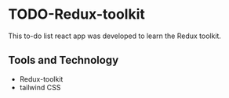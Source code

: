 # TODO-Redux-toolkit

This to-do list react app was developed to learn the Redux toolkit. 

## Tools and Technology
- Redux-toolkit
- tailwind CSS

